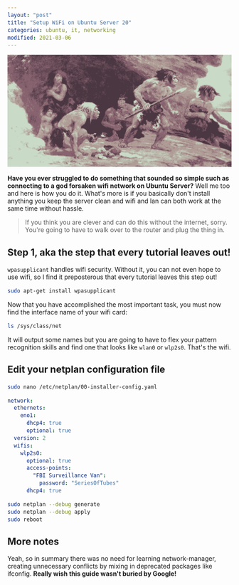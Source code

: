 ```yaml
---
layout: "post"
title: "Setup WiFi on Ubuntu Server 20"
categories: ubuntu, it, networking
modified: 2021-03-06
---
```


<img src="/assets/caveman.png" alt="Caveman with no wifi" class="banner"/>

**Have you ever struggled to do something that sounded so simple such as connecting to a god forsaken wifi network on
Ubuntu Server?** Well me too and here is how you do it. What's more is if you basically don't install
anything you keep the server clean and wifi and lan can both work at the same time without hassle.
<!--more-->

> If you think you are clever and can do this without the internet, sorry. You're going to have to walk over to the router
and plug the thing in.

## Step 1, aka the step that every tutorial leaves out!

`wpasupplicant` handles wifi security. Without it, you can not even hope to use wifi, so I find it preposterous that every tutorial leaves this step out!


``` bash
sudo apt-get install wpasupplicant
```

Now that you have accomplished the most important task, you must now find the interface name of your wifi card:

``` bash
ls /sys/class/net
```

It will output some names but you are going to have to flex your pattern recognition skills and find one that looks like
`wlan0` or `wlp2s0`. That's the wifi.

## Edit your netplan configuration file

``` bash
sudo nano /etc/netplan/00-installer-config.yaml
```

``` yml
network:
  ethernets:
    eno1:
      dhcp4: true
      optional: true
  version: 2
  wifis:
    wlp2s0:
      optional: true
      access-points:
        "FBI Surveillance Van":
          password: "SeriesOfTubes"
      dhcp4: true
```

``` bash
sudo netplan --debug generate
sudo netplan --debug apply
sudo reboot
```

## More notes

Yeah, so in summary there was no need for learning network-manager, creating unnecessary conflicts by mixing in
deprecated packages like ifconfig. **Really wish this guide wasn't buried by Google!**